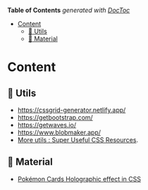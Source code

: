 <!-- START doctoc generated TOC please keep comment here to allow auto update -->
<!-- DON'T EDIT THIS SECTION, INSTEAD RE-RUN doctoc TO UPDATE -->
**Table of Contents**  *generated with [DocToc](https://github.com/thlorenz/doctoc)*

- [Content](#content)
  - [:rocket: Utils](#rocket-utils)
  - [:open_file_folder: Material](#open_file_folder-material)

<!-- END doctoc generated TOC please keep comment here to allow auto update -->

# Content

## :rocket: Utils

- <https://cssgrid-generator.netlify.app/>
- <https://getbootstrap.com/>
- <https://getwaves.io/>
- <https://www.blobmaker.app/>
- [More utils : Super Useful CSS Resources](https://dev.to/lissy93/super-useful-css-resources-1ba3).

## :open_file_folder: Material

- [Pokémon Cards Holographic effect in CSS](https://github.com/simeydotme/pokemon-cards-css)
